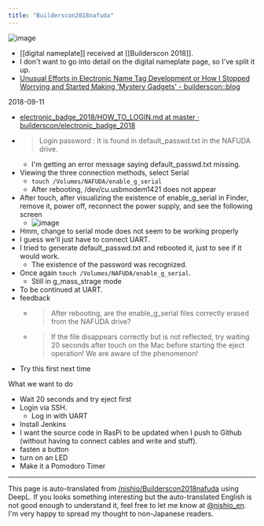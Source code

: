 ```yaml
---
title: "Builderscon2018nafuda"
---
```


![image](https://gyazo.com/66e8059b7562df5f0bc249400e0b9661/thumb/1000)

- [[digital nameplate]] received at [[Builderscon 2018]].
- I don't want to go into detail on the digital nameplate page, so I've split it up.
- [Unusual Efforts in Electronic Name Tag Development or How I Stopped Worrying and Started Making 'Mystery Gadgets' - builderscon::blog](https://blog.builderscon.io/entry/2018/08/09/100000)

2018-09-11
- [electronic_badge_2018/HOW_TO_LOGIN.md at master · builderscon/electronic_badge_2018](https://github.com/builderscon/electronic_badge_2018/blob/master/docs/HOW_TO_LOGIN.md)
- > Login password : It is found in default_passwd.txt in the NAFUDA drive.
    - I'm getting an error message saying default_passwd.txt missing.
- Viewing the three connection methods, select Serial
    - `touch /Volumes/NAFUDA/enable_g_serial`
    - After rebooting, /dev/cu.usbmodem1421 does not appear
- After touch, after visualizing the existence of enable_g_serial in Finder, remove it, power off, reconnect the power supply, and see the following screen
    - ![image](https://gyazo.com/118b34584be90ff796238979b6b81069/thumb/1000)
- Hmm, change to serial mode does not seem to be working properly
- I guess we'll just have to connect UART.
- I tried to generate default_passwd.txt and rebooted it, just to see if it would work.
    - The existence of the password was recognized.
- Once again `touch /Volumes/NAFUDA/enable_g_serial`.
    - Still in g_mass_strage mode
- To be continued at UART.
- feedback
    - > After rebooting, are the enable_g_serial files correctly erased from the NAFUDA drive?
    - >  If the file disappears correctly but is not reflected, try waiting 20 seconds after touch on the Mac before starting the eject operation! We are aware of the phenomenon!
- Try this first next time

What we want to do
- Wait 20 seconds and try eject first
- Login via SSH.
    - Log in with UART
- Install Jenkins
- I want the source code in RasPi to be updated when I push to Github (without having to connect cables and write and stuff).
- fasten a button
- turn on an LED
- Make it a Pomodoro Timer

---
This page is auto-translated from [/nishio/Builderscon2018nafuda](https://scrapbox.io/nishio/Builderscon2018nafuda) using DeepL. If you looks something interesting but the auto-translated English is not good enough to understand it, feel free to let me know at [@nishio_en](https://twitter.com/nishio_en). I'm very happy to spread my thought to non-Japanese readers.